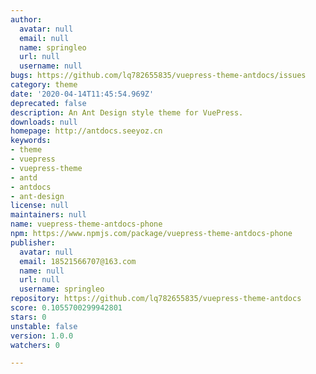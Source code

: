 ```yaml
---
author:
  avatar: null
  email: null
  name: springleo
  url: null
  username: null
bugs: https://github.com/lq782655835/vuepress-theme-antdocs/issues
category: theme
date: '2020-04-14T11:45:54.969Z'
deprecated: false
description: An Ant Design style theme for VuePress.
downloads: null
homepage: http://antdocs.seeyoz.cn
keywords:
- theme
- vuepress
- vuepress-theme
- antd
- antdocs
- ant-design
license: null
maintainers: null
name: vuepress-theme-antdocs-phone
npm: https://www.npmjs.com/package/vuepress-theme-antdocs-phone
publisher:
  avatar: null
  email: 18521566707@163.com
  name: null
  url: null
  username: springleo
repository: https://github.com/lq782655835/vuepress-theme-antdocs
score: 0.1055700299942801
stars: 0
unstable: false
version: 1.0.0
watchers: 0

---
```


